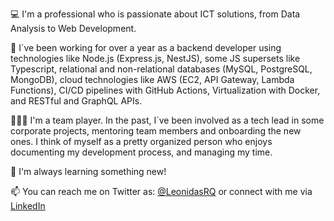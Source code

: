 💻 I'm a professional who is passionate about ICT solutions, from Data Analysis to Web Development.

🚀 I´ve been working for over a year as a backend developer using technologies like Node.js (Express.js, NestJS), some JS supersets like Typescript, relational and non-relational databases (MySQL, PostgreSQL, MongoDB), cloud technologies like AWS (EC2, API Gateway, Lambda Functions), CI/CD pipelines with GitHub Actions, Virtualization with Docker, and RESTful and GraphQL APIs. 

🙋🏻‍♂️ I'm a team player. In the past, I´ve been involved as a tech lead in some corporate projects, mentoring team members and onboarding the new ones. I think of myself as a pretty organized person who enjoys documenting my development process, and managing my time. 

🦾 I'm always learning something new!

📫 You can reach me on Twitter as: [@LeonidasRQ](https://twitter.com/LeonidasRQ) or connect with me via [LinkedIn](https://www.linkedin.com/in/leonidasrq/)  

<!---
LeonidasRQ/LeonidasRQ is a ✨ special ✨ repository because its `README.md` (this file) appears on your GitHub profile.
You can click the Preview link to take a look at your changes.
--->

